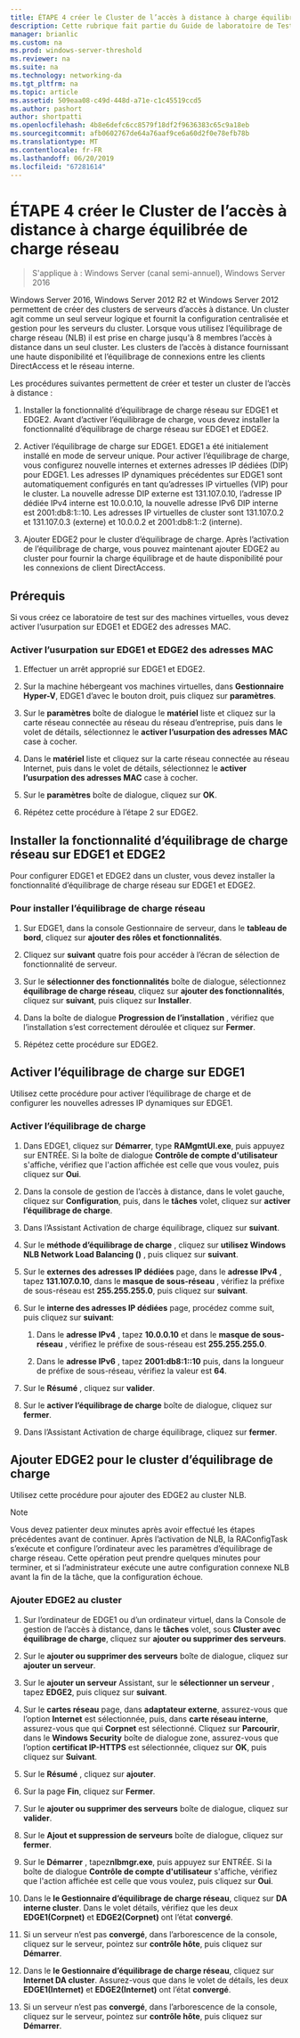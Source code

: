 ```yaml
---
title: ÉTAPE 4 créer le Cluster de l’accès à distance à charge équilibrée de charge réseau
description: Cette rubrique fait partie du Guide de laboratoire de Test - décrire de DirectAccess dans un Cluster avec équilibrage de charge réseau Windows pour Windows Server 2016
manager: brianlic
ms.custom: na
ms.prod: windows-server-threshold
ms.reviewer: na
ms.suite: na
ms.technology: networking-da
ms.tgt_pltfrm: na
ms.topic: article
ms.assetid: 509eaa08-c49d-448d-a71e-c1c45519ccd5
ms.author: pashort
author: shortpatti
ms.openlocfilehash: 4b8e6defc6cc8579f18df2f9636383c65c9a18eb
ms.sourcegitcommit: afb0602767de64a76aaf9ce6a60d2f0e78efb78b
ms.translationtype: MT
ms.contentlocale: fr-FR
ms.lasthandoff: 06/20/2019
ms.locfileid: "67281614"
---
```

# <a name="step-4-create-the-network-load-balanced-remote-access-cluster"></a>ÉTAPE 4 créer le Cluster de l’accès à distance à charge équilibrée de charge réseau

>S'applique à : Windows Server (canal semi-annuel), Windows Server 2016

 Windows Server 2016, Windows Server 2012 R2 et Windows Server 2012 permettent de créer des clusters de serveurs d’accès à distance. Un cluster agit comme un seul serveur logique et fournit la configuration centralisée et gestion pour les serveurs du cluster. Lorsque vous utilisez l’équilibrage de charge réseau (NLB) il est prise en charge jusqu'à 8 membres l’accès à distance dans un seul cluster. Les clusters de l’accès à distance fournissant une haute disponibilité et l’équilibrage de connexions entre les clients DirectAccess et le réseau interne.  
  
Les procédures suivantes permettent de créer et tester un cluster de l’accès à distance :  
  
1. Installer la fonctionnalité d’équilibrage de charge réseau sur EDGE1 et EDGE2. Avant d’activer l’équilibrage de charge, vous devez installer la fonctionnalité d’équilibrage de charge réseau sur EDGE1 et EDGE2.
  
2. Activer l’équilibrage de charge sur EDGE1. EDGE1 a été initialement installé en mode de serveur unique. Pour activer l’équilibrage de charge, vous configurez nouvelle internes et externes adresses IP dédiées (DIP) pour EDGE1. Les adresses IP dynamiques précédentes sur EDGE1 sont automatiquement configurés en tant qu’adresses IP virtuelles (VIP) pour le cluster. La nouvelle adresse DIP externe est 131.107.0.10, l’adresse IP dédiée IPv4 interne est 10.0.0.10, la nouvelle adresse IPv6 DIP interne est 2001:db8:1::10. Les adresses IP virtuelles de cluster sont 131.107.0.2 et 131.107.0.3 (externe) et 10.0.0.2 et 2001:db8:1::2 (interne).
  
3. Ajouter EDGE2 pour le cluster d’équilibrage de charge. Après l’activation de l’équilibrage de charge, vous pouvez maintenant ajouter EDGE2 au cluster pour fournir la charge équilibrage et de haute disponibilité pour les connexions de client DirectAccess.

## <a name="prerequisites"></a>Prérequis

Si vous créez ce laboratoire de test sur des machines virtuelles, vous devez activer l’usurpation sur EDGE1 et EDGE2 des adresses MAC.  
  
### <a name="enable-mac-address-spoofing-on-edge1-and-edge2"></a>Activer l’usurpation sur EDGE1 et EDGE2 des adresses MAC  
  
1.  Effectuer un arrêt approprié sur EDGE1 et EDGE2.  
  
2.  Sur la machine hébergeant vos machines virtuelles, dans **Gestionnaire Hyper-V**, EDGE1 d’avec le bouton droit, puis cliquez sur **paramètres**.  
  
3.  Sur le **paramètres** boîte de dialogue le **matériel** liste et cliquez sur la carte réseau connectée au réseau du réseau d’entreprise, puis dans le volet de détails, sélectionnez le **activer l’usurpation des adresses MAC**  case à cocher.  
  
4.  Dans le **matériel** liste et cliquez sur la carte réseau connectée au réseau Internet, puis dans le volet de détails, sélectionnez le **activer l’usurpation des adresses MAC** case à cocher.  
  
5.  Sur le **paramètres** boîte de dialogue, cliquez sur **OK**.  
  
6.  Répétez cette procédure à l’étape 2 sur EDGE2.  
  
## <a name="install-the-network-load-balancing-feature-on-edge1-and-edge2"></a>Installer la fonctionnalité d’équilibrage de charge réseau sur EDGE1 et EDGE2  
Pour configurer EDGE1 et EDGE2 dans un cluster, vous devez installer la fonctionnalité d’équilibrage de charge réseau sur EDGE1 et EDGE2.  
  
### <a name="to-install-network-load-balancing"></a>Pour installer l’équilibrage de charge réseau  
  
1.  Sur EDGE1, dans la console Gestionnaire de serveur, dans le **tableau de bord**, cliquez sur **ajouter des rôles et fonctionnalités**.  
  
2.  Cliquez sur **suivant** quatre fois pour accéder à l’écran de sélection de fonctionnalité de serveur.  
  
3.  Sur le **sélectionner des fonctionnalités** boîte de dialogue, sélectionnez **équilibrage de charge réseau**, cliquez sur **ajouter des fonctionnalités**, cliquez sur **suivant**, puis cliquez sur **Installer**.  
  
4.  Dans la boîte de dialogue **Progression de l’installation** , vérifiez que l’installation s’est correctement déroulée et cliquez sur **Fermer**.  
  
5.  Répétez cette procédure sur EDGE2.  
  
## <a name="enable-load-balancing-on-edge1"></a>Activer l’équilibrage de charge sur EDGE1  
Utilisez cette procédure pour activer l’équilibrage de charge et de configurer les nouvelles adresses IP dynamiques sur EDGE1.  
  
### <a name="enable-load-balancing"></a>Activer l’équilibrage de charge  
  
1.  Dans EDGE1, cliquez sur **Démarrer**, type **RAMgmtUI.exe**, puis appuyez sur ENTRÉE. Si la boîte de dialogue **Contrôle de compte d'utilisateur** s'affiche, vérifiez que l'action affichée est celle que vous voulez, puis cliquez sur **Oui**.  
  
2.  Dans la console de gestion de l’accès à distance, dans le volet gauche, cliquez sur **Configuration**, puis, dans le **tâches** volet, cliquez sur **activer l’équilibrage de charge**.  
  
3.  Dans l’Assistant Activation de charge équilibrage, cliquez sur **suivant**.  
  
4.  Sur le **méthode d’équilibrage de charge** , cliquez sur **utilisez Windows NLB Network Load Balancing ()** , puis cliquez sur **suivant**.  
  
5.  Sur le **externes des adresses IP dédiées** page, dans le **adresse IPv4** , tapez **131.107.0.10**, dans le **masque de sous-réseau** , vérifiez la préfixe de sous-réseau est **255.255.255.0**, puis cliquez sur **suivant**.  
  
6.  Sur le **interne des adresses IP dédiées** page, procédez comme suit, puis cliquez sur **suivant**:  
  
    1.  Dans le **adresse IPv4** , tapez **10.0.0.10** et dans le **masque de sous-réseau** , vérifiez le préfixe de sous-réseau est **255.255.255.0**.  
  
    2.  Dans le **adresse IPv6** , tapez **2001:db8:1::10** puis, dans la longueur de préfixe de sous-réseau, vérifiez la valeur est **64**.  
  
7.  Sur le **Résumé** , cliquez sur **valider**.  
  
8.  Sur le **activer l’équilibrage de charge** boîte de dialogue, cliquez sur **fermer**.  
  
9. Dans l’Assistant Activation de charge équilibrage, cliquez sur **fermer**.  
  
## <a name="add-edge2-to-the-load-balanced-cluster"></a>Ajouter EDGE2 pour le cluster d’équilibrage de charge  
Utilisez cette procédure pour ajouter des EDGE2 au cluster NLB.  
  
> [!NOTE]  
> Vous devez patienter deux minutes après avoir effectué les étapes précédentes avant de continuer. Après l’activation de NLB, la RAConfigTask s’exécute et configure l’ordinateur avec les paramètres d’équilibrage de charge réseau. Cette opération peut prendre quelques minutes pour terminer, et si l’administrateur exécute une autre configuration connexe NLB avant la fin de la tâche, que la configuration échoue.  
  
### <a name="add-edge2-to-the-cluster"></a>Ajouter EDGE2 au cluster  
  
1.  Sur l’ordinateur de EDGE1 ou d’un ordinateur virtuel, dans la Console de gestion de l’accès à distance, dans le **tâches** volet, sous **Cluster avec équilibrage de charge**, cliquez sur **ajouter ou supprimer des serveurs**.  
  
2.  Sur le **ajouter ou supprimer des serveurs** boîte de dialogue, cliquez sur **ajouter un serveur**.  
  
3.  Sur le **ajouter un serveur** Assistant, sur le **sélectionner un serveur** , tapez **EDGE2**, puis cliquez sur **suivant**.  
  
4.  Sur le **cartes réseau** page, dans **adaptateur externe**, assurez-vous que l’option **Internet** est sélectionnée, puis, dans **carte réseau interne**, assurez-vous que qui **Corpnet** est sélectionné. Cliquez sur **Parcourir**, dans le **Windows Security** boîte de dialogue zone, assurez-vous que l’option **certificat IP-HTTPS** est sélectionnée, cliquez sur **OK**, puis cliquez sur **Suivant**.  
  
5.  Sur le **Résumé** , cliquez sur **ajouter**.  
  
6.  Sur la page **Fin**, cliquez sur **Fermer**.  
  
7.  Sur le **ajouter ou supprimer des serveurs** boîte de dialogue, cliquez sur **valider**.  
  
8.  Sur le **Ajout et suppression de serveurs** boîte de dialogue, cliquez sur **fermer**.  
  
9. Sur le **Démarrer** , tapez**nlbmgr.exe**, puis appuyez sur ENTRÉE. Si la boîte de dialogue **Contrôle de compte d'utilisateur** s'affiche, vérifiez que l'action affichée est celle que vous voulez, puis cliquez sur **Oui**.  
  
10. Dans le **le Gestionnaire d’équilibrage de charge réseau**, cliquez sur **DA interne cluster**. Dans le volet détails, vérifiez que les deux **EDGE1(Corpnet)** et **EDGE2(Corpnet)** ont l’état **convergé**.  
  
11. Si un serveur n’est pas **convergé**, dans l’arborescence de la console, cliquez sur le serveur, pointez sur **contrôle hôte**, puis cliquez sur **Démarrer**.  
  
12. Dans le **le Gestionnaire d’équilibrage de charge réseau**, cliquez sur **Internet DA cluster**. Assurez-vous que dans le volet de détails, les deux **EDGE1(Internet)** et **EDGE2(Internet)** ont l’état **convergé**.  
  
13. Si un serveur n’est pas **convergé**, dans l’arborescence de la console, cliquez sur le serveur, pointez sur **contrôle hôte**, puis cliquez sur **Démarrer**.
